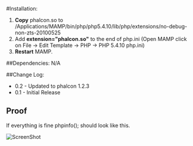#Installation:

1. **Copy** phalcon.so to /Applications/MAMP/bin/php/php5.4.10/lib/php/extensions/no-debug-non-zts-20100525
2. Add **extension="phalcon.so"** to the end of php.ini (Open MAMP click on File → Edit Template → PHP → PHP 5.4.10 php.ini)
3. **Restart** MAMP.

##Dependencies:
N/A

##Change Log:
* 0.2 - Updated to phalcon 1.2.3
* 0.1 - Initial Release

## Proof

If everything is fine phpinfo(); should look like this.

![ScreenShot](http://i.imgur.com/jOmNZjg.png)
